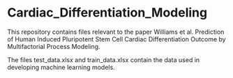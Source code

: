 # Cardiac_Differentiation_Modeling 
This repository contains files relevant to the paper Williams et al. Prediction of Human Induced Pluripotent Stem Cell Cardiac Differentiation Outcome by Multifactorial Process Modeling. 

The files test_data.xlsx and train_data.xlsx contain the data used in developing machine learning models.
